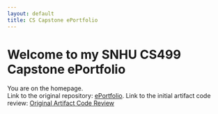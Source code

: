 ```yaml
---
layout: default
title: CS Capstone ePortfolio
---
```


# Welcome to my SNHU CS499 Capstone ePortfolio

You are on the homepage.  
Link to the original repository: [ePortfolio](https://github.com/gmv-git-hub/cs-capstone-eportfolio).
Link to the initial artifact code review: [Original Artifact Code Review](https://youtu.be/bJ29PdBD5y4)
